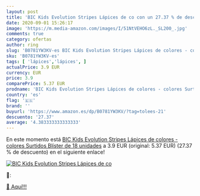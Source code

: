 ```yaml
---
layout: post
title: 'BIC Kids Evolution Stripes Lápices de co con un 27.37 % de descuento'
date: 2020-09-01 15:26:17
image: 'https://m.media-amazon.com/images/I/51NtVEHO6zL._SL200_.jpg'
comments: true
category: ofertas
author: ring
slug: 'B0781YW3KV-es BIC Kids Evolution Stripes Lápices de colores - colores...'
sku: 'B0781YW3KV-es'
tags: [ 'lápices','lápices', ]
actualPrice: 3.9 EUR
currency: EUR
price: 3.9
comparePrice: 5.37 EUR
prodname: 'BIC Kids Evolution Stripes Lápices de colores - colores Surtidos  Blíster de 18 unidades'
country: 'es'
flag: '🇪🇸'
brand: ''
buyurl: 'https://www.amazon.es/dp/B0781YW3KV/?tag=tolees-21'
descuento: '27.37'
average: '4.383333333333333'
---
```


En este momento está [BIC Kids Evolution Stripes Lápices de colores - colores Surtidos  Blíster de 18 unidades](https://www.amazon.es/dp/B0781YW3KV/?tag=tolees-21) a 3.9 EUR (original: 5.37 EUR) (27.37 %  de descuento) en el siguiente enlace!

[![BIC Kids Evolution Stripes Lápices de co](https://m.media-amazon.com/images/I/51NtVEHO6zL._SL200_.jpg)](https://www.amazon.es/dp/B0781YW3KV/?tag=tolees-21)

🔎:


[🛒 Aquí!!!](https://www.amazon.es/dp/B0781YW3KV/?tag=tolees-21)
